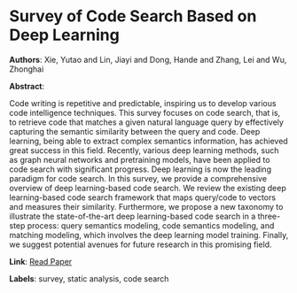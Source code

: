 # Survey of Code Search Based on Deep Learning

**Authors**: Xie, Yutao and Lin, Jiayi and Dong, Hande and Zhang, Lei and Wu, Zhonghai

**Abstract**:

Code writing is repetitive and predictable, inspiring us to develop various code intelligence techniques. This survey focuses on code search, that is, to retrieve code that matches a given natural language query by effectively capturing the semantic similarity between the query and code. Deep learning, being able to extract complex semantics information, has achieved great success in this field. Recently, various deep learning methods, such as graph neural networks and pretraining models, have been applied to code search with significant progress. Deep learning is now the leading paradigm for code search. In this survey, we provide a comprehensive overview of deep learning-based code search. We review the existing deep learning-based code search framework that maps query/code to vectors and measures their similarity. Furthermore, we propose a new taxonomy to illustrate the state-of-the-art deep learning-based code search in a three-step process: query semantics modeling, code semantics modeling, and matching modeling, which involves the deep learning model training. Finally, we suggest potential avenues for future research in this promising field.

**Link**: [Read Paper](https://doi.org/10.1145/3628161)

**Labels**: survey, static analysis, code search
